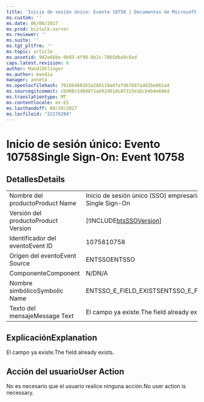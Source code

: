 ```yaml
---
title: 'Inicio de sesión único: Evento 10758 | Documentos de Microsoft'
ms.custom: ''
ms.date: 06/08/2017
ms.prod: biztalk-server
ms.reviewer: ''
ms.suite: ''
ms.tgt_pltfrm: ''
ms.topic: article
ms.assetid: 9d2e66be-0b93-4f99-bb2c-7065dba9c8ad
caps.latest.revision: 6
author: MandiOhlinger
ms.author: mandia
manager: anneta
ms.openlocfilehash: 70166460263a280119a6fafd67b87add2be061a4
ms.sourcegitcommit: cb908c540d8f1a692d01dc8f313e16cb4b4e696d
ms.translationtype: MT
ms.contentlocale: es-ES
ms.lasthandoff: 09/20/2017
ms.locfileid: "22276284"
---
```

# <a name="single-sign-on-event-10758"></a><span data-ttu-id="5bfc3-102">Inicio de sesión único: Evento 10758</span><span class="sxs-lookup"><span data-stu-id="5bfc3-102">Single Sign-On: Event 10758</span></span>
## <a name="details"></a><span data-ttu-id="5bfc3-103">Detalles</span><span class="sxs-lookup"><span data-stu-id="5bfc3-103">Details</span></span>  
  
|||  
|-|-|  
|<span data-ttu-id="5bfc3-104">Nombre del producto</span><span class="sxs-lookup"><span data-stu-id="5bfc3-104">Product Name</span></span>|<span data-ttu-id="5bfc3-105">Inicio de sesión único (SSO) empresarial</span><span class="sxs-lookup"><span data-stu-id="5bfc3-105">Enterprise Single Sign-On</span></span>|  
|<span data-ttu-id="5bfc3-106">Versión del producto</span><span class="sxs-lookup"><span data-stu-id="5bfc3-106">Product Version</span></span>|[!INCLUDE[btsSSOVersion](../includes/btsssoversion-md.md)]|  
|<span data-ttu-id="5bfc3-107">Identificador del evento</span><span class="sxs-lookup"><span data-stu-id="5bfc3-107">Event ID</span></span>|<span data-ttu-id="5bfc3-108">10758</span><span class="sxs-lookup"><span data-stu-id="5bfc3-108">10758</span></span>|  
|<span data-ttu-id="5bfc3-109">Origen del evento</span><span class="sxs-lookup"><span data-stu-id="5bfc3-109">Event Source</span></span>|<span data-ttu-id="5bfc3-110">ENTSSO</span><span class="sxs-lookup"><span data-stu-id="5bfc3-110">ENTSSO</span></span>|  
|<span data-ttu-id="5bfc3-111">Componente</span><span class="sxs-lookup"><span data-stu-id="5bfc3-111">Component</span></span>|<span data-ttu-id="5bfc3-112">N/D</span><span class="sxs-lookup"><span data-stu-id="5bfc3-112">N/A</span></span>|  
|<span data-ttu-id="5bfc3-113">Nombre simbólico</span><span class="sxs-lookup"><span data-stu-id="5bfc3-113">Symbolic Name</span></span>|<span data-ttu-id="5bfc3-114">ENTSSO_E_FIELD_EXISTS</span><span class="sxs-lookup"><span data-stu-id="5bfc3-114">ENTSSO_E_FIELD_EXISTS</span></span>|  
|<span data-ttu-id="5bfc3-115">Texto del mensaje</span><span class="sxs-lookup"><span data-stu-id="5bfc3-115">Message Text</span></span>|<span data-ttu-id="5bfc3-116">El campo ya existe.</span><span class="sxs-lookup"><span data-stu-id="5bfc3-116">The field already exists.</span></span>|  
  
## <a name="explanation"></a><span data-ttu-id="5bfc3-117">Explicación</span><span class="sxs-lookup"><span data-stu-id="5bfc3-117">Explanation</span></span>  
 <span data-ttu-id="5bfc3-118">El campo ya existe.</span><span class="sxs-lookup"><span data-stu-id="5bfc3-118">The field already exists.</span></span>  
  
## <a name="user-action"></a><span data-ttu-id="5bfc3-119">Acción del usuario</span><span class="sxs-lookup"><span data-stu-id="5bfc3-119">User Action</span></span>  
 <span data-ttu-id="5bfc3-120">No es necesario que el usuario realice ninguna acción.</span><span class="sxs-lookup"><span data-stu-id="5bfc3-120">No user action is necessary.</span></span>